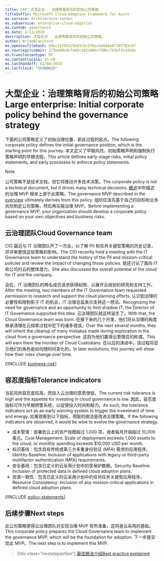 ```yaml
---
title: CAF：大型企业 - 治理策略背后的初始公司策略
titleSuffix: Microsoft Cloud Adoption Framework for Azure
ms.service: architecture-center
ms.subservice: enterprise-cloud-adoption
ms.custom: governance
ms.date: 2/11/2019
description: 大型企业 - 治理策略背后的初始公司策略。
author: BrianBlanchard
ms.openlocfilehash: d3bc31f95229a82cbc2f6ac6e684a87107783c07
ms.sourcegitcommit: 273e690c0cfabbc3822089c7d8bc743ef41d2b6e
ms.translationtype: HT
ms.contentlocale: zh-CN
ms.lasthandoff: 02/08/2019
ms.locfileid: "55900628"
---
```

# <a name="large-enterprise-initial-corporate-policy-behind-the-governance-strategy"></a><span data-ttu-id="08d4c-103">大型企业：治理策略背后的初始公司策略</span><span class="sxs-lookup"><span data-stu-id="08d4c-103">Large enterprise: Initial corporate policy behind the governance strategy</span></span>

<span data-ttu-id="08d4c-104">下面的公司策略定义了初始治理位置，即此过程的起点。</span><span class="sxs-lookup"><span data-stu-id="08d4c-104">The following corporate policy defines the initial governance position, which is the starting point for this journey.</span></span> <span data-ttu-id="08d4c-105">本文定义了早期风险、初始策略声明和强制执行策略声明的早期流程。</span><span class="sxs-lookup"><span data-stu-id="08d4c-105">This article defines early-stage risks, initial policy statements, and early processes to enforce policy statements.</span></span>

> [!NOTE]
><span data-ttu-id="08d4c-106">公司策略不是技术文档，但它将推动许多技术决策。</span><span class="sxs-lookup"><span data-stu-id="08d4c-106">The corporate policy is not a technical document, but it drives many technical decisions.</span></span> <span data-ttu-id="08d4c-107">[概述](./overview.md)中所描述的治理 MVP 根本上源于此策略。</span><span class="sxs-lookup"><span data-stu-id="08d4c-107">The governance MVP described in the [overview](./overview.md) ultimately derives from this policy.</span></span> <span data-ttu-id="08d4c-108">组织应该先基于自己的目标和业务风险制定公司策略，然后再实施治理 MVP。</span><span class="sxs-lookup"><span data-stu-id="08d4c-108">Before implementing a governance MVP, your organization should develop a corporate policy based on your own objectives and business risks.</span></span>

## <a name="cloud-governance-team"></a><span data-ttu-id="08d4c-109">云治理团队</span><span class="sxs-lookup"><span data-stu-id="08d4c-109">Cloud Governance team</span></span>

<span data-ttu-id="08d4c-110">CIO 最近与 IT 治理团队开了一次会，以了解 PII 和任务关键型策略的历史记录，并评审更改这些策略的影响。</span><span class="sxs-lookup"><span data-stu-id="08d4c-110">The CIO recently held a meeting with the IT Governance team to understand the history of the PII and mission-critical policies and review the impact of changing those policies.</span></span> <span data-ttu-id="08d4c-111">她还讨论了面向 IT 和公司的云的整体潜力。</span><span class="sxs-lookup"><span data-stu-id="08d4c-111">She also discussed the overall potential of the cloud for IT and the company.</span></span>

<span data-ttu-id="08d4c-112">会后，IT 治理团队的两名成员请求获得权限，以展开云规划的研究和支持工作。</span><span class="sxs-lookup"><span data-stu-id="08d4c-112">After the meeting, two members of the IT Governance team requested permission to research and support the cloud planning efforts.</span></span> <span data-ttu-id="08d4c-113">认识到治理的必要性和限制影子 IT 的机会，IT 治理总监表示支持这一想法。</span><span class="sxs-lookup"><span data-stu-id="08d4c-113">Recognizing the need for governance and an opportunity to limit shadow IT, the Director of IT Governance supported this idea.</span></span> <span data-ttu-id="08d4c-114">云治理团队就这样诞生了。</span><span class="sxs-lookup"><span data-stu-id="08d4c-114">With that, the Cloud Governance team was born.</span></span> <span data-ttu-id="08d4c-115">在接下来的几个月里，他们将从治理的角度继承清理在云探索过程中犯下的诸多错误。</span><span class="sxs-lookup"><span data-stu-id="08d4c-115">Over the next several months, they will inherit the cleanup of many mistakes made during exploration in the cloud from a governance perspective.</span></span> <span data-ttu-id="08d4c-116">这将为他们赢得云管理员的称谓。</span><span class="sxs-lookup"><span data-stu-id="08d4c-116">This will earn them the moniker of Cloud Custodians.</span></span> <span data-ttu-id="08d4c-117">在以后的演进中，该过程将显示他们的角色是如何随时间变化的。</span><span class="sxs-lookup"><span data-stu-id="08d4c-117">In later evolutions, this journey will show how their roles change over time.</span></span>

[!INCLUDE [business-risk](../../../../../includes/cloud-adoption/governance/business-risks.md)]

## <a name="tolerance-indicators"></a><span data-ttu-id="08d4c-118">容忍度指标</span><span class="sxs-lookup"><span data-stu-id="08d4c-118">Tolerance indicators</span></span>

<span data-ttu-id="08d4c-119">当前风险容忍度较高，而投入云治理的意愿很低。</span><span class="sxs-lookup"><span data-stu-id="08d4c-119">The current risk tolerance is high and the appetite for investing in cloud governance is low.</span></span> <span data-ttu-id="08d4c-120">因此，容忍度指标可作为早期预警系统，以促使投入时间和精力。</span><span class="sxs-lookup"><span data-stu-id="08d4c-120">As such, the tolerance indicators act as an early warning system to trigger the investment of time and energy.</span></span> <span data-ttu-id="08d4c-121">如果观察到以下指标，明智的做法是改进治理策略。</span><span class="sxs-lookup"><span data-stu-id="08d4c-121">If the following indicators are observed, it would be wise to evolve the governance strategy.</span></span>

- <span data-ttu-id="08d4c-122">成本管理：部署到云上的资产规模超过 1,000 项，或者每月开销超过 10,000 美元。</span><span class="sxs-lookup"><span data-stu-id="08d4c-122">Cost Management: Scale of deployment exceeds 1,000 assets to the cloud, or monthly spending exceeds $10,000 USD per month.</span></span>
- <span data-ttu-id="08d4c-123">标识基线：包含具有传统或第三方多重身份验证 (MFA) 需求的应用程序。</span><span class="sxs-lookup"><span data-stu-id="08d4c-123">Identity Baseline: Inclusion of applications with legacy or third-party multifactor authentication (MFA) requirements.</span></span>
- <span data-ttu-id="08d4c-124">安全基线：包含已定义的云采用计划中的受保护数据。</span><span class="sxs-lookup"><span data-stu-id="08d4c-124">Security Baseline: Inclusion of protected data in defined cloud adoption plans.</span></span>
- <span data-ttu-id="08d4c-125">资源一致性：包含已定义的云采用计划中的任何任务关键型应用程序。</span><span class="sxs-lookup"><span data-stu-id="08d4c-125">Resource Consistency: Inclusion of any mission-critical applications in defined cloud adoption plans.</span></span>

[!INCLUDE [policy-statements](../../../../../includes/cloud-adoption/governance/policy-statements.md)]

## <a name="next-steps"></a><span data-ttu-id="08d4c-126">后续步骤</span><span class="sxs-lookup"><span data-stu-id="08d4c-126">Next steps</span></span>

<span data-ttu-id="08d4c-127">此公司策略使得云治理团队对实现治理 MVP 有所准备，这将是云采用的基础。</span><span class="sxs-lookup"><span data-stu-id="08d4c-127">This corporate policy prepares the Cloud Governance team to implement the governance MVP, which will be the foundation for adoption.</span></span> <span data-ttu-id="08d4c-128">下一步是实现此 MVP。</span><span class="sxs-lookup"><span data-stu-id="08d4c-128">The next step is to implement this MVP.</span></span>

> [!div class="nextstepaction"]
> [<span data-ttu-id="08d4c-129">最佳做法介绍</span><span class="sxs-lookup"><span data-stu-id="08d4c-129">Best practice explained</span></span>](./best-practice-explained.md)